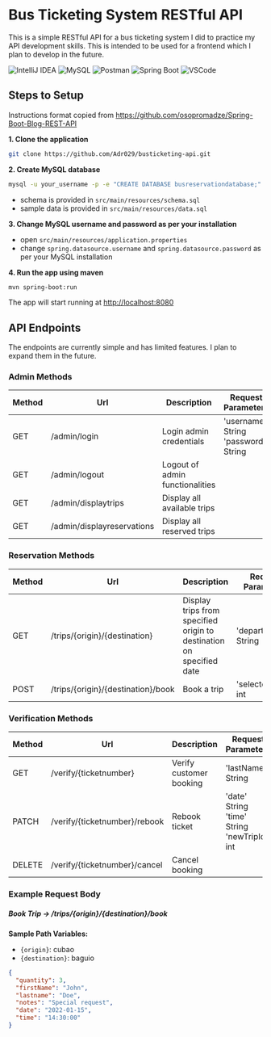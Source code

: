 # Bus Ticketing System RESTful API

This is a simple RESTful API for a bus ticketing system I did to practice my API development skills. This is intended to be used for a frontend which I plan to develop in the future.
<div align="left">
  
  ![IntelliJ IDEA](https://img.shields.io/badge/IntelliJ_IDEA-000000.svg?style=for-the-badge&logo=intellij-idea&logoColor=white)
  ![MySQL](https://img.shields.io/badge/MySQL-005C84?style=for-the-badge&logo=mysql&logoColor=white)
  ![Postman](https://img.shields.io/badge/Postman-FF6C37?style=for-the-badge&logo=Postman&logoColor=white)
  ![Spring Boot](https://img.shields.io/badge/Spring_Boot-F2F4F9?style=for-the-badge&logo=spring-boot)
  ![VSCode](https://img.shields.io/badge/VSCode-0078D4?style=for-the-badge&logo=visual%20studio%20code&logoColor=white)

</div>


## Steps to Setup
Instructions format copied from https://github.com/osopromadze/Spring-Boot-Blog-REST-API

**1. Clone the application**

```bash
git clone https://github.com/Adr029/busticketing-api.git
```

**2. Create MySQL database**
```bash
mysql -u your_username -p -e "CREATE DATABASE busreservationdatabase;"
```
- schema is provided in `src/main/resources/schema.sql`
- sample data is provided in `src/main/resources/data.sql`


**3. Change MySQL username and password as per your installation**

+ open `src/main/resources/application.properties`
+ change `spring.datasource.username` and `spring.datasource.password` as per your MySQL installation

**4. Run the app using maven**

```bash
mvn spring-boot:run
```
The app will start running at <http://localhost:8080>

## API Endpoints

The endpoints are currently simple and has limited features. I plan to expand them in the future.


### Admin Methods

| Method | Url | Description | Request Parameters|
| ------ | --- | ---------- | -----------------|
| GET  | /admin/login | Login admin credentials | 'username' String <br> 'password' String
| GET  | /admin/logout | Logout of admin functionalities | 
| GET  | /admin/displaytrips | Display all available trips | 
| GET  | /admin/displayreservations | Display all reserved trips | 


### Reservation Methods

| Method | Url | Description | Request Parameters| Request Body |
| ------ | --- | ---------- | -----------------| ---------------|
| GET  | /trips/{origin}/{destination} | Display trips from specified origin to destination on specified date | 'departureDate' String |
| POST | /trips/{origin}/{destination}/book | Book a trip | 'selectedTrip' int | [JSON](#booktrip)


### Verification Methods

| Method | Url | Description | Request Parameters| Request Body |
| ------ | --- | ---------- | -----------------| ---------------|
| GET  | /verify/{ticketnumber} | Verify customer booking | 'lastName' String |
| PATCH | /verify/{ticketnumber}/rebook | Rebook ticket| 'date' String  <br>'time' String <br>'newTripId' int | 
| DELETE | /verify/{ticketnumber}/cancel | Cancel booking|  

### Example Request Body

##### <a id="booktrip">Book Trip -> /trips/{origin}/{destination}/book</a>

**Sample Path Variables:**
- `{origin}`: cubao
- `{destination}`: baguio
```json
{
  "quantity": 3,
  "firstName": "John",
  "lastname": "Doe",
  "notes": "Special request",
  "date": "2022-01-15",
  "time": "14:30:00"
}

```

